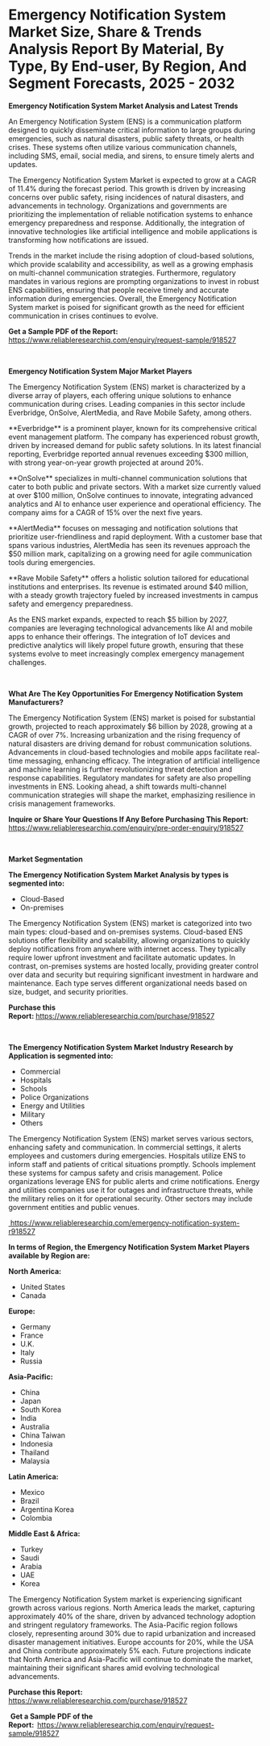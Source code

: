 <p><h1>Emergency Notification System Market Size, Share & Trends Analysis Report By Material, By Type, By End-user, By Region, And Segment Forecasts, 2025 - 2032</h1></p><p><strong>Emergency Notification System Market Analysis and Latest Trends</strong></p>
<p><p>An Emergency Notification System (ENS) is a communication platform designed to quickly disseminate critical information to large groups during emergencies, such as natural disasters, public safety threats, or health crises. These systems often utilize various communication channels, including SMS, email, social media, and sirens, to ensure timely alerts and updates.</p><p>The Emergency Notification System Market is expected to grow at a CAGR of 11.4% during the forecast period. This growth is driven by increasing concerns over public safety, rising incidences of natural disasters, and advancements in technology. Organizations and governments are prioritizing the implementation of reliable notification systems to enhance emergency preparedness and response. Additionally, the integration of innovative technologies like artificial intelligence and mobile applications is transforming how notifications are issued. </p><p>Trends in the market include the rising adoption of cloud-based solutions, which provide scalability and accessibility, as well as a growing emphasis on multi-channel communication strategies. Furthermore, regulatory mandates in various regions are prompting organizations to invest in robust ENS capabilities, ensuring that people receive timely and accurate information during emergencies. Overall, the Emergency Notification System market is poised for significant growth as the need for efficient communication in crises continues to evolve.</p></p>
<p><strong>Get a Sample PDF of the Report:&nbsp;</strong> <a href="https://www.reliableresearchiq.com/enquiry/request-sample/918527?utm_campaign=2744&utm_medium=2&utm_source=Github&utm_content=ia&utm_term=17042025&utm_id=emergency-notification-system">https://www.reliableresearchiq.com/enquiry/request-sample/918527</a></p>
<p>&nbsp;</p>
<p><strong>Emergency Notification System Major Market Players</strong></p>
<p><p>The Emergency Notification System (ENS) market is characterized by a diverse array of players, each offering unique solutions to enhance communication during crises. Leading companies in this sector include Everbridge, OnSolve, AlertMedia, and Rave Mobile Safety, among others.</p><p>**Everbridge** is a prominent player, known for its comprehensive critical event management platform. The company has experienced robust growth, driven by increased demand for public safety solutions. In its latest financial reporting, Everbridge reported annual revenues exceeding $300 million, with strong year-on-year growth projected at around 20%.</p><p>**OnSolve** specializes in multi-channel communication solutions that cater to both public and private sectors. With a market size currently valued at over $100 million, OnSolve continues to innovate, integrating advanced analytics and AI to enhance user experience and operational efficiency. The company aims for a CAGR of 15% over the next five years.</p><p>**AlertMedia** focuses on messaging and notification solutions that prioritize user-friendliness and rapid deployment. With a customer base that spans various industries, AlertMedia has seen its revenues approach the $50 million mark, capitalizing on a growing need for agile communication tools during emergencies.</p><p>**Rave Mobile Safety** offers a holistic solution tailored for educational institutions and enterprises. Its revenue is estimated around $40 million, with a steady growth trajectory fueled by increased investments in campus safety and emergency preparedness.</p><p>As the ENS market expands, expected to reach $5 billion by 2027, companies are leveraging technological advancements like AI and mobile apps to enhance their offerings. The integration of IoT devices and predictive analytics will likely propel future growth, ensuring that these systems evolve to meet increasingly complex emergency management challenges.</p></p>
<p>&nbsp;</p>
<p><strong>What Are The Key Opportunities For Emergency Notification System Manufacturers?</strong></p>
<p><p>The Emergency Notification System (ENS) market is poised for substantial growth, projected to reach approximately $6 billion by 2028, growing at a CAGR of over 7%. Increasing urbanization and the rising frequency of natural disasters are driving demand for robust communication solutions. Advancements in cloud-based technologies and mobile apps facilitate real-time messaging, enhancing efficacy. The integration of artificial intelligence and machine learning is further revolutionizing threat detection and response capabilities. Regulatory mandates for safety are also propelling investments in ENS. Looking ahead, a shift towards multi-channel communication strategies will shape the market, emphasizing resilience in crisis management frameworks.</p></p>
<p><strong>Inquire or Share Your Questions If Any Before Purchasing This Report:</strong> <a href="https://www.reliableresearchiq.com/enquiry/pre-order-enquiry/918527?utm_campaign=2744&utm_medium=2&utm_source=Github&utm_content=ia&utm_term=17042025&utm_id=emergency-notification-system">https://www.reliableresearchiq.com/enquiry/pre-order-enquiry/918527</a></p>
<p>&nbsp;</p>
<p><strong>Market Segmentation</strong></p>
<p><strong>The Emergency Notification System Market Analysis by types is segmented into:</strong></p>
<p><ul><li>Cloud-Based</li><li>On-premises</li></ul></p>
<p><p>The Emergency Notification System (ENS) market is categorized into two main types: cloud-based and on-premises systems. Cloud-based ENS solutions offer flexibility and scalability, allowing organizations to quickly deploy notifications from anywhere with internet access. They typically require lower upfront investment and facilitate automatic updates. In contrast, on-premises systems are hosted locally, providing greater control over data and security but requiring significant investment in hardware and maintenance. Each type serves different organizational needs based on size, budget, and security priorities.</p></p>
<p><strong>Purchase this Report:&nbsp;</strong><a href="https://www.reliableresearchiq.com/purchase/918527?utm_campaign=2744&utm_medium=2&utm_source=Github&utm_content=ia&utm_term=17042025&utm_id=emergency-notification-system">https://www.reliableresearchiq.com/purchase/918527</a></p>
<p>&nbsp;</p>
<p><strong>The Emergency Notification System Market Industry Research by Application is segmented into:</strong></p>
<p><ul><li>Commercial</li><li>Hospitals</li><li>Schools</li><li>Police Organizations</li><li>Energy and Utilities</li><li>Military</li><li>Others</li></ul></p>
<p><p>The Emergency Notification System (ENS) market serves various sectors, enhancing safety and communication. In commercial settings, it alerts employees and customers during emergencies. Hospitals utilize ENS to inform staff and patients of critical situations promptly. Schools implement these systems for campus safety and crisis management. Police organizations leverage ENS for public alerts and crime notifications. Energy and utilities companies use it for outages and infrastructure threats, while the military relies on it for operational security. Other sectors may include government entities and public venues.</p></p>
<p><a href="https://www.reliableresearchiq.com/emergency-notification-system-r918527?utm_campaign=2744&utm_medium=2&utm_source=Github&utm_content=ia&utm_term=17042025&utm_id=emergency-notification-system">&nbsp;https://www.reliableresearchiq.com/emergency-notification-system-r918527</a></p>
<p><strong>In terms of Region, the Emergency Notification System Market Players available by Region are:</strong></p>
<p>
    <p> <strong> North America: </strong>
        <ul>
            <li>United States</li>
            <li>Canada</li>
        </ul>
        </p> 
    <p> <strong> Europe: </strong>
        <ul>
            <li>Germany</li>
            <li>France</li>
            <li>U.K.</li>
            <li>Italy</li>
            <li>Russia</li>
        </ul>
        </p> 
    <p> <strong> Asia-Pacific: </strong>
        <ul>
            <li>China</li>
            <li>Japan</li>
            <li>South Korea</li>
            <li>India</li>
            <li>Australia</li>
            <li>China Taiwan</li>
            <li>Indonesia</li>
            <li>Thailand</li>
            <li>Malaysia</li>
        </ul>
        </p> 
    <p> <strong> Latin America: </strong>
        <ul>
            <li>Mexico</li>
            <li>Brazil</li>
            <li>Argentina Korea</li>
            <li>Colombia</li>
        </ul>
        </p> 
    <p> <strong> Middle East & Africa: </strong>
        <ul>
            <li>Turkey</li>
            <li>Saudi</li>
            <li>Arabia</li>
            <li>UAE</li>
            <li>Korea</li>
        </ul>
    </p>
    </p>
<p><p>The Emergency Notification System market is experiencing significant growth across various regions. North America leads the market, capturing approximately 40% of the share, driven by advanced technology adoption and stringent regulatory frameworks. The Asia-Pacific region follows closely, representing around 30% due to rapid urbanization and increased disaster management initiatives. Europe accounts for 20%, while the USA and China contribute approximately 5% each. Future projections indicate that North America and Asia-Pacific will continue to dominate the market, maintaining their significant shares amid evolving technological advancements.</p></p>
<p><strong>Purchase this Report: </strong><a href="https://www.reliableresearchiq.com/purchase/918527?utm_campaign=2744&utm_medium=2&utm_source=Github&utm_content=ia&utm_term=17042025&utm_id=emergency-notification-system">https://www.reliableresearchiq.com/purchase/918527</a></p>
<p>&nbsp;<strong>Get a Sample PDF of the Report:&nbsp;&nbsp;</strong><a href="https://www.reliableresearchiq.com/enquiry/request-sample/918527?utm_campaign=2744&utm_medium=2&utm_source=Github&utm_content=ia&utm_term=17042025&utm_id=emergency-notification-system">https://www.reliableresearchiq.com/enquiry/request-sample/918527</a></p>
<p><strong></strong></p>
<p><p></p><p></p><p></p></p>